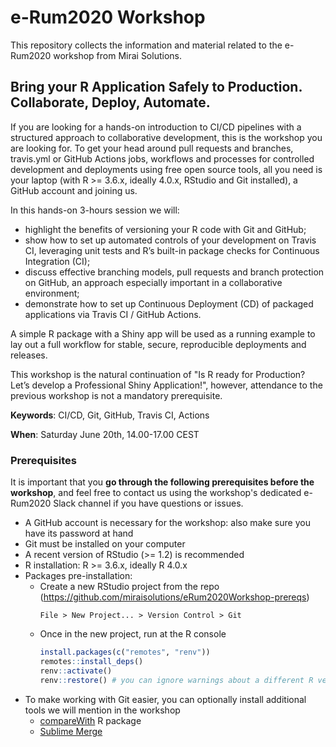 # e-Rum2020 Workshop

This repository collects the information and material related to the e-Rum2020 workshop from Mirai Solutions.

## Bring your R Application Safely to Production. Collaborate, Deploy, Automate.

If you are looking for a hands-on introduction to CI/CD pipelines with a structured approach to collaborative development, this is the workshop you are looking for. To get your head around pull requests and branches, travis.yml or GitHub Actions jobs, workflows and processes for controlled development and deployments using free open source tools, all you need is your laptop (with R >= 3.6.x, ideally 4.0.x, RStudio and Git installed), a GitHub account and joining us.

In this hands-on 3-hours session we will:

- highlight the benefits of versioning your R code with Git and GitHub;
- show how to set up automated controls of your development on Travis CI, leveraging unit tests and R’s built-in package checks for Continuous Integration (CI);
- discuss effective branching models, pull requests and branch protection on GitHub, an approach especially important in a collaborative environment;
- demonstrate how to set up Continuous Deployment (CD) of packaged applications via Travis CI / GitHub Actions.

A simple R package with a Shiny app will be used as a running example to lay out a full workflow for stable, secure, reproducible deployments and releases.

This workshop is the natural continuation of "Is R ready for Production? Let’s develop a Professional Shiny Application!", however, attendance to the previous workshop is not a mandatory prerequisite.

**Keywords**: CI/CD, Git, GitHub, Travis CI, Actions

**When**: Saturday June 20th, 14.00-17.00 CEST

### Prerequisites

It is important that you **go through the following prerequisites before the workshop**, and feel free to contact us using the workshop's dedicated e-Rum2020 Slack channel if you have questions or issues.

- A GitHub account is necessary for the workshop: also make sure you have its password at hand
- Git must be installed on your computer
- A recent version of RStudio (>= 1.2) is recommended
- R installation: R >= 3.6.x, ideally R 4.0.x
- Packages pre-installation:
    - Create a new RStudio project from the repo (https://github.com/miraisolutions/eRum2020Workshop-prereqs)
      ```
      File > New Project... > Version Control > Git
      ```
    - Once in the new project, run at the R console
      ``` r
      install.packages(c("remotes", "renv"))
      remotes::install_deps()
      renv::activate()
      renv::restore() # you can ignore warnings about a different R version
      ```
- To make working with Git easier, you can optionally install additional tools we will mention in the workshop
    - [compareWith](https://github.com/miraisolutions/compareWith#readme) R package
    - [Sublime Merge](https://www.sublimemerge.com)
    
